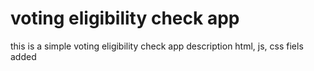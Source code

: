 # voting eligibility check app
 this is a simple voting eligibility check app description
html, js, css fiels added